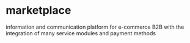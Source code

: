 # marketplace
information and communication platform for e-commerce B2B with the integration of many service modules and payment methods

